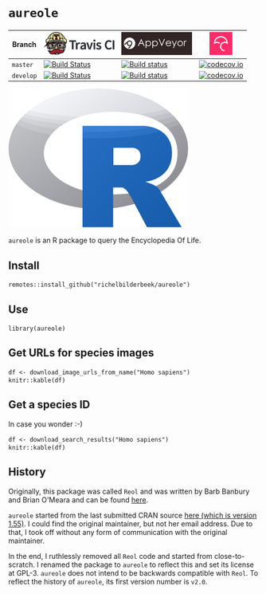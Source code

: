 # `aureole`

Branch    |[![Travis CI logo](pics/TravisCI.png)](https://travis-ci.com)                                                                        |[![AppVeyor logo](pics/AppVeyor.png)](https://www.appveyor.com)                                                                                                                 |[![Codecov logo](pics/Codecov.png)](https://www.codecov.io)
----------|-------------------------------------------------------------------------------------------------------------------------------------|--------------------------------------------------------------------------------------------------------------------------------------------------------------------------------|------------------------------------------------------------------------------------------------------------------------------------------------------------------
`master`  |[![Build Status](https://travis-ci.com/richelbilderbeek/aureole.svg?branch=master)](https://travis-ci.com/richelbilderbeek/aureole)  |[![Build status](https://ci.appveyor.com/api/projects/status/xgp7mv7tc0gtu0sp/branch/master?svg=true)](https://ci.appveyor.com/project/richelbilderbeek/aureole/branch/master)  |[![codecov.io](https://codecov.io/github/richelbilderbeek/aureole/coverage.svg?branch=master)](https://codecov.io/github/richelbilderbeek/aureole?branch=master)  
`develop` |[![Build Status](https://travis-ci.com/richelbilderbeek/aureole.svg?branch=develop)](https://travis-ci.com/richelbilderbeek/aureole) |[![Build status](https://ci.appveyor.com/api/projects/status/xgp7mv7tc0gtu0sp/branch/develop?svg=true)](https://ci.appveyor.com/project/richelbilderbeek/aureole/branch/develop)|[![codecov.io](https://codecov.io/github/richelbilderbeek/aureole/coverage.svg?branch=develop)](https://codecov.io/github/richelbilderbeek/aureole?branch=develop)

![](pics/aureole_logo.png)

`aureole` is an R package to query the Encyclopedia Of Life.

## Install

```
remotes::install_github("richelbilderbeek/aureole")
```

## Use

```
library(aureole)
```

## Get URLs for species images

```{r}
df <- download_image_urls_from_name("Homo sapiens")
knitr::kable(df)
```

## Get a species ID

In case you wonder :-)

```{r}
df <- download_search_results("Homo sapiens")
knitr::kable(df)
```

## History

Originally, this package was called `Reol`
and was written by
Barb Banbury and Brian O'Meara and can be found 
[here](https://r-forge.r-project.org/R/?group_id=1523).

`aureole`
started from the last submitted CRAN source 
[here (which is version 1.55)](https://cran.r-project.org/src/contrib/Archive/reol/reole_1.55.tar.gz).
I could find the original maintainer, but not her email address. Due to that,
I took off without any form of communication with the original maintainer.

In the end, I ruthlessly removed all `Reol` code and started from close-to-scratch.
I renamed the package to `aureole` to reflect this and 
set its license at GPL-3. 
`aureole` does not intend to be backwards compatible with `Reol`.
To reflect the history of `aureole`, its first version number is `v2.0`.
